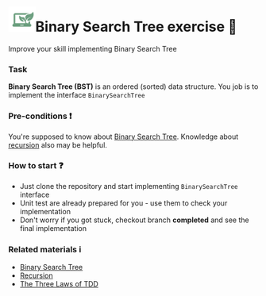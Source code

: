 # <img src="https://raw.githubusercontent.com/bobocode-projects/resources/master/image/logo_transparent_background.png" height=50/>Binary Search Tree exercise :muscle:
Improve your skill implementing Binary Search Tree

### Task
**Binary Search Tree (BST)** is an ordered (sorted) data structure. You job is to implement the interface `BinarySearchTree`
 
### Pre-conditions :heavy_exclamation_mark:
You're supposed to know about [Binary Search Tree](https://en.wikipedia.org/wiki/Binary_search_tree).
 Knowledge about [recursion](https://en.wikipedia.org/wiki/Recursion_(computer_science)) also may be helpful.

### How to start :question:
* Just clone the repository and start implementing `BinarySearchTree` interface
* Unit test are already prepared for you - use them to check your implementation
* Don't worry if you got stuck, checkout branch **completed** and see the final implementation

### Related materials :information_source:
 * [Binary Search Tree](https://en.wikipedia.org/wiki/Binary_search_tree)
 * [Recursion](https://en.wikipedia.org/wiki/Recursion_(computer_science))
 * [The Three Laws of TDD](https://www.youtube.com/watch?v=qkblc5WRn-U&t=3476s)

